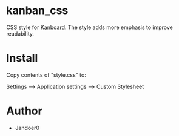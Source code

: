 # kanban_css
CSS style for [Kanboard](https://github.com/kanboard/kanboard).
The style adds more emphasis to improve readability.

# Install
Copy contents of "style.css" to:

Settings --> Application settings --> Custom Stylesheet

# Author
- Jandoer0
